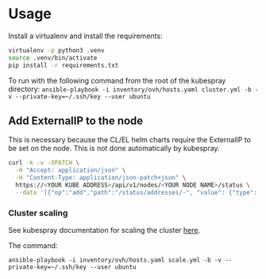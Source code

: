 # Usage

Install a virtualenv and install the requirements:
```bash
virtualenv -p python3 .venv
source .venv/bin/activate
pip install -r requirements.txt
```


To run with the following command from the root of the kubespray directory:
`ansible-playbook -i inventory/ovh/hosts.yaml cluster.yml -b -v --private-key=~/.ssh/key --user ubuntu`

## Add ExternalIP to the node
This is necessary because the CL/EL helm charts require the ExternalIP to be set on the node. This is not done automatically by kubespray.
```bash
curl -k -v -XPATCH \
  -H "Accept: application/json" \
  -H "Content-Type: application/json-patch+json" \
  https://<YOUR KUBE ADDRESS>/api/v1/nodes/<YOUR NODE NAME>/status \
  --data '[{"op":"add","path":"/status/addresses/-", "value": {"type": "ExternalIP", "address": "<ADDRESS HERE>"} }]'
```


### Cluster scaling

See kubespray documentation for scaling the cluster [here](https://kubespray.io/#/docs/getting-started?id=adding-nodes).

The command:
```
ansible-playbook -i inventory/ovh/hosts.yaml scale.yml -b -v --private-key=~/.ssh/key --user ubuntu
```